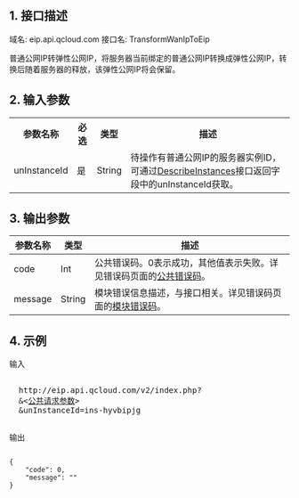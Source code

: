 ## 1. 接口描述
 
域名: eip.api.qcloud.com
接口名: TransformWanIpToEip

普通公网IP转弹性公网IP，将服务器当前绑定的普通公网IP转换成弹性公网IP，转换后随着服务器的释放，该弹性公网IP将会保留。

 

## 2. 输入参数
 

<table class="t"><tbody><tr>
<th><b>参数名称</b></th>
<th><b>必选</b></th>
<th><b>类型</b></th>
<th><b>描述</b></th>
<tr>
<td> unInstanceId <td> 是 <td> String <td> 待操作有普通公网IP的服务器实例ID，可通过<a href="/doc/api/229/%E6%9F%A5%E7%9C%8B%E5%AE%9E%E4%BE%8B%E5%88%97%E8%A1%A8" title="DescribeInstances">DescribeInstances</a>接口返回字段中的unInstanceId获取。
</tbody></table>

 

## 3. 输出参数
 

| 参数名称 | 类型 | 描述 |
|---------|---------|---------|
| code | Int | 公共错误码。0表示成功，其他值表示失败。详见错误码页面的[公共错误码](/document/api/377/4173)。|
| message | String | 模块错误信息描述，与接口相关。详见错误码页面的[模块错误码](/doc/api/372/%E9%94%99%E8%AF%AF%E7%A0%81#2.E3.80.81.E6.A8.A1.E5.9D.97.E9.94.99.E8.AF.AF.E7.A0.81)。|


 

## 4. 示例
 
输入
<pre>

  http://eip.api.qcloud.com/v2/index.php?
  &<<a href="/doc/api/229/6976">公共请求参数</a>>
  &unInstanceId=ins-hyvbipjg

</pre>

输出
```

{
    "code": 0,
    "message": ""
}

```

